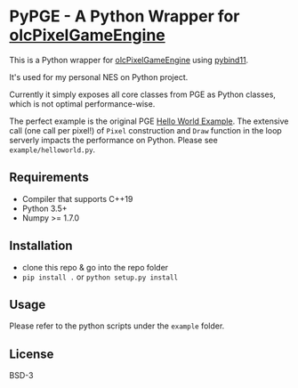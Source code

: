 PyPGE - A Python Wrapper for [olcPixelGameEngine](https://github.com/OneLoneCoder/olcPixelGameEngine)
==============

This is a Python wrapper for [olcPixelGameEngine](https://github.com/OneLoneCoder/olcPixelGameEngine) using [pybind11](https://github.com/pybind/pybind11).

It's used for my personal NES on Python project.

Currently it simply exposes all core classes from PGE as Python classes, which is not optimal performance-wise.

The perfect example is the original PGE [Hello World Example](https://github.com/OneLoneCoder/olcPixelGameEngine/wiki#example-olcpixelengine-hello-world). The extensive call (one call per pixel!) of `Pixel` construction and `Draw` function in the loop serverly impacts the performance on Python. Please see `example/helloworld.py`.

Requirements
------------

* Compiler that supports C++19
* Python 3.5+
* Numpy >= 1.7.0

Installation
------------

 - clone this repo & go into the repo folder
 - `pip install .` or `python setup.py install`

Usage
-----

Please refer to the python scripts under the `example` folder.


License
-------

BSD-3
